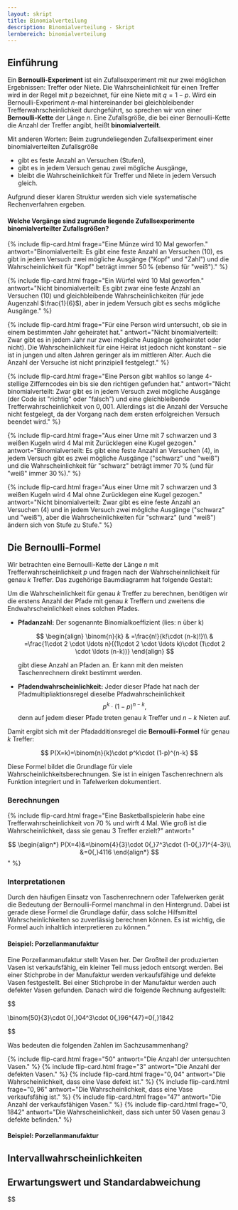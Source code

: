 ```yaml
---
layout: skript
title: Binomialverteilung
description: Binomialverteilung - Skript
lernbereich: binomialverteilung
---
```


## Einführung

Ein **Bernoulli-Experiment** ist ein Zufallsexperiment mit nur zwei möglichen Ergebnissen: Treffer oder Niete. Die Wahrscheinlichkeit für einen Treffer wird in der Regel mit $p$ bezeichnet, für eine Niete mit $q=1-p$. Wird ein Bernoulli-Experiment $n$-mal hintereinander bei gleichbleibender Trefferwahrscheinlichkeit durchgeführt, so sprechen wir von einer **Bernoulli-Kette** der Länge $n$.
Eine Zufallsgröße, die bei einer Bernoulli-Kette die Anzahl der Treffer angibt, heißt **binomialverteilt**.

Mit anderen Worten: Beim zugrundeliegenden Zufallsexperiment einer binomialverteilten Zufallsgröße

- gibt es feste Anzahl an Versuchen (Stufen),
- gibt es in jedem Versuch genau zwei mögliche Ausgänge,
- bleibt die Wahrscheinlichkeit für Treffer und Niete in jedem Versuch gleich.

Aufgrund dieser klaren Struktur werden sich viele systematische Rechenverfahren ergeben.

#### Welche Vorgänge sind zugrunde liegende Zufallsexperimente binomialverteilter Zufallsgrößen?

{% include flip-card.html frage="Eine Münze wird 10 Mal geworfen." antwort="Binomialverteilt: Es gibt eine feste Anzahl an Versuchen (10), es gibt in jedem Versuch zwei mögliche Ausgänge (\"Kopf\" und \"Zahl\") und die Wahrscheinlichkeit für \"Kopf\" beträgt immer 50 % (ebenso für \"weiß\")." %}

{% include flip-card.html frage="Ein Würfel wird 10 Mal geworfen." antwort="Nicht binomialverteilt: Es gibt zwar eine feste Anzahl an Versuchen (10) und gleichbleibende Wahrscheinlichkeiten (für jede Augenzahl $\frac{1}{6}$), aber in jedem Versuch gibt es sechs mögliche Ausgänge." %}

{% include flip-card.html frage="Für eine Person wird untersucht, ob sie in einem bestimmten Jahr geheiratet hat." antwort="Nicht binomialverteilt: Zwar gibt es in jedem Jahr nur zwei mögliche Ausgänge (geheiratet oder nicht). Die Wahrscheinlichkeit für eine Heirat ist jedoch nicht konstant – sie ist in jungen und alten Jahren geringer als im mittleren Alter. Auch die Anzahl der Versuche ist nicht prinzipiell festgelegt." %}

{% include flip-card.html frage="Eine Person gibt wahllos so lange 4-stellige Zifferncodes ein bis sie den richtigen gefunden hat." antwort="Nicht binomialverteilt: Zwar gibt es in jedem Versuch zwei mögliche Ausgänge (der Code ist \"richtig\" oder \"falsch\") und eine gleichbleibende Trefferwahrscheinlichkeit von $0{,}001$. Allerdings ist die Anzahl der Versuche nicht festgelegt, da der Vorgang nach dem ersten erfolgreichen Versuch beendet wird." %}

{% include flip-card.html frage="Aus einer Urne mit 7 schwarzen und 3 weißen Kugeln wird 4 Mal mit Zurücklegen eine Kugel gezogen." antwort="Binomialverteilt: Es gibt eine feste Anzahl an Versuchen (4), in jedem Versuch gibt es zwei mögliche Ausgänge (\"schwarz\" und \"weiß\") und die Wahrscheinlichkeit für \"schwarz\" beträgt immer 70 % (und für \"weiß\" immer 30 %)." %}

{% include flip-card.html frage="Aus einer Urne mit 7 schwarzen und 3 weißen Kugeln wird 4 Mal ohne Zurücklegen eine Kugel gezogen." antwort="Nicht binomialverteilt: Zwar gibt es eine feste Anzahl an Versuchen (4) und in jedem Versuch zwei mögliche Ausgänge (\"schwarz\" und \"weiß\"), aber die Wahrscheinlichkeiten für \"schwarz\" (und \"weiß\") ändern sich von Stufe zu Stufe." %}

## Die Bernoulli-Formel

Wir betrachten eine Bernoulli-Kette der Länge $n$ mit Trefferwahrscheinlichkeit $p$ und fragen nach der Wahrscheinnlichkeit für genau $k$ Treffer. Das zugehörige Baumdiagramm hat folgende Gestalt:

<div id="baumdiagramm-binomialverteilung"></div>

Um die Wahrscheinlichkeit für genau $k$ Treffer zu berechnen, benötigen wir die erstens Anzahl der Pfade mit genau $k$ Treffern und zweitens die Endwahrscheinlichkeit eines solchen Pfades.

- **Pfadanzahl:** Der sogenannte Binomialkoeffizient (lies: n über k)

  $$
    \begin{align}
    \binom{n}{k} & =\frac{n!}{k!\cdot (n-k)!}\\
    & =\frac{1\cdot 2 \cdot \ldots n}{(1\cdot 2 \cdot \ldots k)\cdot (1\cdot 2 \cdot \ldots (n-k))}
    \end{align}
  $$

  gibt diese Anzahl an Pfaden an. Er kann mit den meisten Taschenrechnern direkt bestimmt werden.

- **Pfadendwahrscheinlichkeit:** Jeder dieser Pfade hat nach der Pfadmultipliaktionsregel dieselbe Pfadwahrscheinlichkeit
  $$
  p^k \cdot (1−p)^{n−k},
  $$
  denn auf jedem dieser Pfade treten genau $k$ Treffer und $n−k$ Nieten auf.

Damit ergibt sich mit der Pfadadditionsregel die **Bernoulli-Formel** für genau $k$ Treffer:

$$
P(X=k)=\binom{n}{k}\cdot p^k\cdot (1-p)^{n-k}
$$

Diese Formel bildet die Grundlage für viele Wahrscheinlichkeitsberechnungen. Sie ist in einigen Taschenrechnern als Funktion integriert und in Tafelwerken dokumentiert.

### Berechnungen

{% include flip-card.html
frage="Eine Basketballspielerin habe eine Trefferwahrscheinlichkeit von 70 % und wirft 4 Mal. Wie groß ist die Wahrscheinlichkeit, dass sie genau 3 Treffer erzielt?"
antwort="

$$
\begin{align*}
P(X=4)&=\binom{4}{3}\cdot 0{,}7^3\cdot (1-0{,}7)^{4-3}\\
&=0{,}4116
\end{align*}
$$ "
%}

### Interpretationen

Durch den häufigen Einsatz von Taschenrechnern oder Tafelwerken gerät die Bedeutung der Bernoulli-Formel manchmal in den Hintergrund. Dabei ist gerade diese Formel die Grundlage dafür, dass solche Hilfsmittel Wahrscheinlichkeiten so zuverlässig berechnen können. Es ist wichtig, die Formel auch inhaltlich interpretieren zu können.“

#### Beispiel: Porzellanmanufaktur

Eine Porzellanmanufaktur stellt Vasen her. Der Großteil der produzierten Vasen ist verkaufsfähig, ein kleiner Teil muss jedoch entsorgt werden. Bei einer Stichprobe in der Manufaktur werden verkaufsfähige und defekte Vasen festgestellt. Bei einer Stichprobe in der Manufaktur werden auch defekter Vasen gefunden. Danach wird die folgende Rechnung aufgestellt:


$$

\binom{50}{3}\cdot 0{,}04^3\cdot 0{,}96^{47}=0{,}1842

$$

Was bedeuten die folgenden Zahlen im Sachzusammenhang?

{% include flip-card.html frage="$50$" antwort="Die Anzahl der untersuchten Vasen." %}
{% include flip-card.html frage="$3$" antwort="Die Anzahl der defekten Vasen." %}
{% include flip-card.html frage="$0{,}04$" antwort="Die Wahrscheinlichkeit, dass eine Vase defekt ist." %}
{% include flip-card.html frage="$0{,}96$" antwort="Die Wahrscheinlichkeit, dass eine Vase verkaufsfähig ist." %}
{% include flip-card.html frage="$47$" antwort="Die Anzahl der verkaufsfähigen Vasen." %}
{% include flip-card.html frage="$0{,}1842$" antwort="Die Wahrscheinlichkeit, dass sich unter 50 Vasen genau 3 defekte befinden." %}

#### Beispiel: Porzellanmanufaktur

## Intervallwahrscheinlichkeiten

## Erwartungswert und Standardabweichung


$$
